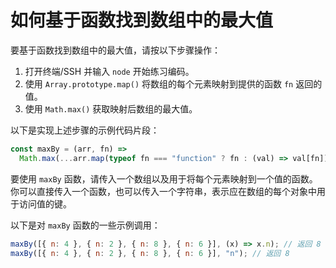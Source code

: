 # 如何基于函数找到数组中的最大值

要基于函数找到数组中的最大值，请按以下步骤操作：

1. 打开终端/SSH 并输入 `node` 开始练习编码。
2. 使用 `Array.prototype.map()` 将数组的每个元素映射到提供的函数 `fn` 返回的值。
3. 使用 `Math.max()` 获取映射后数组的最大值。

以下是实现上述步骤的示例代码片段：

```js
const maxBy = (arr, fn) =>
  Math.max(...arr.map(typeof fn === "function" ? fn : (val) => val[fn]));
```

要使用 `maxBy` 函数，请传入一个数组以及用于将每个元素映射到一个值的函数。你可以直接传入一个函数，也可以传入一个字符串，表示应在数组的每个对象中用于访问值的键。

以下是对 `maxBy` 函数的一些示例调用：

```js
maxBy([{ n: 4 }, { n: 2 }, { n: 8 }, { n: 6 }], (x) => x.n); // 返回 8
maxBy([{ n: 4 }, { n: 2 }, { n: 8 }, { n: 6 }], "n"); // 返回 8
```
